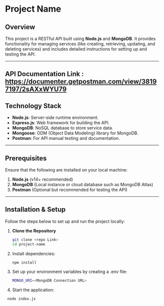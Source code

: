 # Project Name

## Overview
This project is a RESTful API built using **Node.js** and **MongoDB**. It provides functionality for managing services (like creating, retrieving, updating, and deleting services) and includes detailed instructions for setting up and testing the API.

---
## API Documentation Link : https://documenter.getpostman.com/view/38197197/2sAXxWYU79


## Technology Stack
- **Node.js**: Server-side runtime environment.
- **Express.js**: Web framework for building the API.
- **MongoDB**: NoSQL database to store service data.
- **Mongoose**: ODM (Object Data Modeling) library for MongoDB.
- **Postman**: For API manual testing and documentation.

---

## Prerequisites

Ensure that the following are installed on your local machine:
1. **Node.js** (v14+ recommended)
2. **MongoDB** (Local instance or cloud database such as MongoDB Atlas)
3. **Postman** (Optional but recommended for testing the API)

---

## Installation & Setup

Follow the steps below to set up and run the project locally:

1. **Clone the Repository**
   ```bash
   git clone <repo Link>
   cd project-name

2. Install dependencies:
   ```bash
   npm install
3. Set up your environment variables by creating a .env file: 
   ```bash
   MONGO_URI=<MongoDB Connection URL>
   
4. Start the application:
```bash
 node index.js
